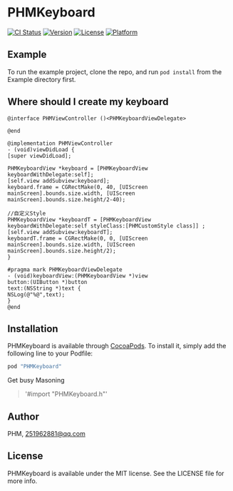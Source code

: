 # PHMKeyboard

[![CI Status](http://img.shields.io/travis/PHM/PHMKeyboard.svg?style=flat)](https://travis-ci.org/PHM/PHMKeyboard)
[![Version](https://img.shields.io/cocoapods/v/PHMKeyboard.svg?style=flat)](http://cocoapods.org/pods/PHMKeyboard)
[![License](https://img.shields.io/cocoapods/l/PHMKeyboard.svg?style=flat)](http://cocoapods.org/pods/PHMKeyboard)
[![Platform](https://img.shields.io/cocoapods/p/PHMKeyboard.svg?style=flat)](http://cocoapods.org/pods/PHMKeyboard)

## Example

To run the example project, clone the repo, and run `pod install` from the Example directory first.

## Where should I create my keyboard
```
@interface PHMViewController ()<PHMKeyboardViewDelegate>

@end

@implementation PHMViewController
- (void)viewDidLoad {
[super viewDidLoad];

PHMKeyboardView *keyboard = [PHMKeyboardView keyboardWithDelegate:self];
[self.view addSubview:keyboard];
keyboard.frame = CGRectMake(0, 40, [UIScreen mainScreen].bounds.size.width, [UIScreen mainScreen].bounds.size.height/2-40);

//自定义Style
PHMKeyboardView *keyboardT = [PHMKeyboardView keyboardWithDelegate:self styleClass:[PHMCustomStyle class]] ;
[self.view addSubview:keyboardT];
keyboardT.frame = CGRectMake(0, 0, [UIScreen mainScreen].bounds.size.width, [UIScreen mainScreen].bounds.size.height/2);
}

#pragma mark PHMKeyboardViewDelegate
- (void)keyboardView:(PHMKeyboardView *)view
button:(UIButton *)button
text:(NSString *)text {
NSLog(@"%@",text);
}
@end
```
## Installation

PHMKeyboard is available through [CocoaPods](http://cocoapods.org). To install
it, simply add the following line to your Podfile:

```ruby
pod "PHMKeyboard"
```

Get busy Masoning
>'#import "PHMKeyboard.h"'

## Author

PHM, 251962881@qq.com

## License

PHMKeyboard is available under the MIT license. See the LICENSE file for more info.

